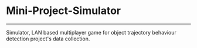 # Mini-Project-Simulator
___
Simulator, LAN based multiplayer game for object trajectory behaviour detection project's data collection.

